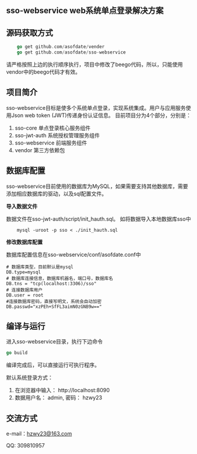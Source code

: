 ## sso-webservice web系统单点登录解决方案

## 源码获取方式
```go
    go get github.com/asofdate/vender
    go get github.com/asofdate/sso-webservice
```
请严格按照上边的执行顺序执行，项目中修改了beego代码，所以，只能使用vendor中的beego代码才有效。

## 项目简介
sso-webservice目标是使多个系统单点登录，实现系统集成。用户与应用服务使用Json web token (JWT)传递身份认证信息。
目前项目分为4个部分，分别是：
1. sso-core         单点登录核心服务组件
2. sso-jwt-auth     系统授权管理服务组件
3. sso-webservice   前端服务组件
4. vendor           第三方依赖包

## 数据库配置
sso-webservice目前使用的数据库为MySQL，如果需要支持其他数据库，需要添加相应数据库的驱动，以及sql配置文件。

**导入数据文件**

数据文件在sso-jwt-auth/script/init_hauth.sql。 如将数据导入本地数据库sso中
```shell
    mysql -uroot -p sso < ./init_hauth.sql
```

**修改数据库配置**

数据库配置信息在sso-webservice/conf/asofdate.conf中
```
# 数据库类型，目前默认是mysql
DB.type=mysql
# 数据库连接信息，数据库机器名，端口号，数据库名
DB.tns = "tcp(localhost:3306)/sso"
# 连接数据库用户
DB.user = root
#连接数据库密码，直接写明文，系统会自动加密
DB.passwd="xzPEh+SfFL3aimN0zGNB9w=="
```

## 编译与运行
进入sso-webservice目录，执行下边命令
```go
go build
```

编译完成后，可以直接运行可执行程序。

默认系统登录方式：
1. 在浏览器中输入： http://localhost:8090
2. 数据用户名： admin, 密码： hzwy23


## 交流方式
e-mail：hzwy23@163.com

QQ: 309810957